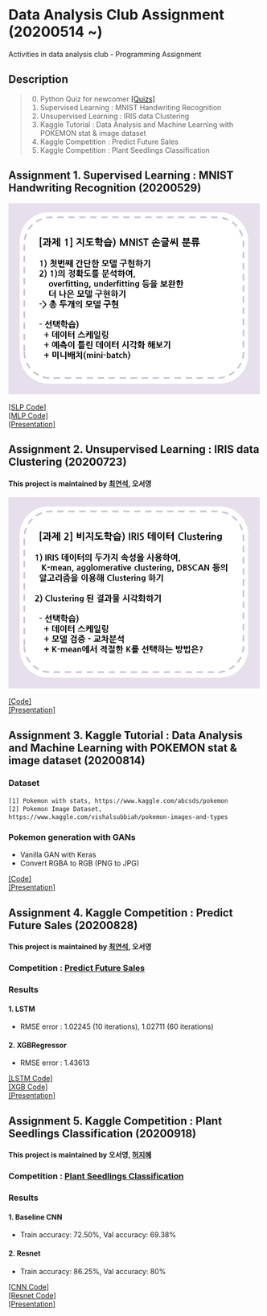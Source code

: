 # Data Analysis Club Assignment (20200514 ~)
Activities in data analysis club - Programming Assignment

## Description
> 0. Python Quiz for newcomer  [[Quizs]](https://github.com/OH-Seoyoung/Data_Analysis_Club_Assignment/tree/master/Assignment_for_newcomer)
> 1. Supervised Learning : MNIST Handwriting Recognition
> 2. Unsupervised Learning : IRIS data Clustering
> 3. Kaggle Tutorial : Data Analysis and Machine Learning with POKEMON stat & image dataset  
> 4. Kaggle Competition : Predict Future Sales  
> 5. Kaggle Competition : Plant Seedlings Classification  

## Assignment 1. Supervised Learning : MNIST Handwriting Recognition (20200529)
<img src="https://github.com/OH-Seoyoung/Data_Analysis_Club_Assignment/blob/master/BASELINE_code/Assignment1_MNIST_handwriting_recognition/assignment%201.jpg"  width="500" height="380">  

[[SLP Code]](https://github.com/OH-Seoyoung/Data_Analysis_Club_Assignment/blob/master/My_Assignment/Assignment1_MNIST_handwriting_recognition/1_SLP_with_MNIST.ipynb)  
[[MLP Code]](https://github.com/OH-Seoyoung/Data_Analysis_Club_Assignment/blob/master/My_Assignment/Assignment1_MNIST_handwriting_recognition/2_MLP_with_MNIST.ipynb)  
[[Presentation]](My_Assignment/Assignment1_MNIST_handwriting_recognition/20200529_assignment1.pdf)

## Assignment 2. Unsupervised Learning : IRIS data Clustering (20200723)
#### This project is maintained by [최연석](https://github.com/YeonSeok-Choi), 오서영  
<img src="https://github.com/OH-Seoyoung/Data_Analysis_Club_Assignment/blob/master/BASELINE_code/Assignment2_IRIS_Clustering/assignment%202.jpg"  width="500" height="380">  

[[Code]](https://github.com/OH-Seoyoung/Data_Analysis_Club_Assignment/blob/master/My_Assignment/Assignment2_IRIS_Clustering/IRIS_Clustering_with_AgglomerativeClustering.ipynb)  
[[Presentation]](https://github.com/OH-Seoyoung/Data_Analysis_Club_Assignment/blob/master/My_Assignment/Assignment2_IRIS_Clustering/20200723_assignment2.pdf)


## Assignment 3. Kaggle Tutorial : Data Analysis and Machine Learning with POKEMON stat & image dataset (20200814)
### Dataset  
```
[1] Pokemon with stats, https://www.kaggle.com/abcsds/pokemon  
[2] Pokemon Image Dataset, https://www.kaggle.com/vishalsubbiah/pokemon-images-and-types  
```
### Pokemon generation with **GANs**
- Vanilla GAN with Keras
- Convert RGBA to RGB (PNG to JPG)

[[Code]](https://github.com/OH-Seoyoung/Data_Analysis_Club_Assignment/blob/master/My_Assignment/Assignment3_Data_Analysis_and_Machine_Learning_with_POKEMON_stat%26image_dataset/Pokemon_image_generation_with_GANs.ipynb)  
[[Presentation]](https://github.com/OH-Seoyoung/Data_Analysis_Club_Assignment/blob/master/My_Assignment/Assignment3_Data_Analysis_and_Machine_Learning_with_POKEMON_stat%26image_dataset/20200814_assignment3.pdf)

## Assignment 4. Kaggle Competition : Predict Future Sales (20200828)
#### This project is maintained by [최연석](https://github.com/YeonSeok-Choi), 오서영  
### Competition : [Predict Future Sales](https://www.kaggle.com/c/competitive-data-science-predict-future-sales)  

### Results  
#### 1. LSTM
- RMSE error : 1.02245 (10 iterations), 1.02711 (60 iterations)  

#### 2. XGBRegressor
- RMSE error : 1.43613  

[[LSTM Code]](https://github.com/OH-Seoyoung/Data_Analysis_Club_Assignment/blob/master/My_Assignment/Assignment4_Predict_Future_Sales/Predict_Future_Sales_with_LSTM.ipynb)  
[[XGB Code]](https://github.com/OH-Seoyoung/Data_Analysis_Club_Assignment/blob/master/My_Assignment/Assignment4_Predict_Future_Sales/Predict_Future_Sales_with_Simple_Xgboost.ipynb)  
[[Presentation]](https://github.com/OH-Seoyoung/Data_Analysis_Club_Assignment/blob/master/My_Assignment/Assignment4_Predict_Future_Sales/20200828_assignment4.pdf) 

## Assignment 5. Kaggle Competition : Plant Seedlings Classification (20200918)  
#### This project is maintained by 오서영, [허지혜](https://github.com/jihyeheo)
### Competition : [Plant Seedlings Classification](https://www.kaggle.com/c/plant-seedlings-classification/overview)    

### Results  
#### 1. Baseline CNN  
- Train accuracy: 72.50%, Val accuracy: 69.38%  

#### 2. Resnet  
- Train accuracy: 86.25%, Val accuracy: 80%  

[[CNN Code]](https://github.com/OH-Seoyoung/Data_Analysis_Club_Assignment/blob/master/My_Assignment/Assignment5_Plant_Seedlings_Classification/Plant_Seedlings_Classification_with_CNN.ipynb)  
[[Resnet Code]](https://github.com/OH-Seoyoung/Data_Analysis_Club_Assignment/blob/master/My_Assignment/Assignment5_Plant_Seedlings_Classification/Plant_Seedlings_Classification_with_Resnet.ipynb)  
[[Presentation]](https://github.com/OH-Seoyoung/Data_Analysis_Club_Assignment/blob/master/My_Assignment/Assignment5_Plant_Seedlings_Classification/20200918_assignment5.pdf)  
